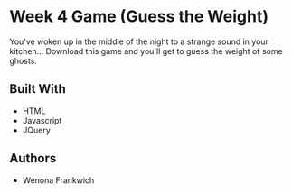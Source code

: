 # Week 4 Game (Guess the Weight)
You've woken up in the middle of the night to a strange sound in your kitchen... Download this game and you'll get to guess the weight of some ghosts. 
## Built With
* HTML
* Javascript
* JQuery
## Authors
* Wenona Frankwich